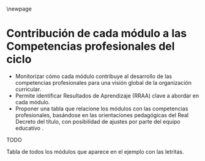 \newpage

# Contribución de cada módulo a las Competencias profesionales del ciclo
*   Monitorizar cómo cada módulo contribuye al desarrollo de las competencias profesionales para una visión global de la organización curricular.
*   Permite identificar Resultados de Aprendizaje (RRAA) clave a abordar en cada módulo.
*   Proponer una tabla que relacione los módulos con las competencias profesionales, basándose en las orientaciones pedagógicas del Real Decreto del título, con posibilidad de ajustes por parte del equipo educativo .

TODO 

Tabla de todos los módulos que aparece en el ejemplo con las letritas.
